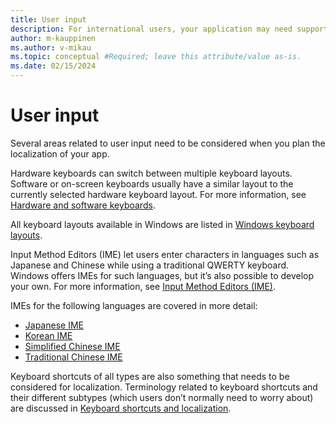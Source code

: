 ```yaml
---
title: User input
description: For international users, your application may need support for different keyboard layouts and Input Method Editors (IME)
author: m-kauppinen
ms.author: v-mikau
ms.topic: conceptual #Required; leave this attribute/value as-is.
ms.date: 02/15/2024
---
```


# User input

Several areas related to user input need to be considered when you plan the localization of your app.

Hardware keyboards can switch between multiple keyboard layouts. Software or on-screen keyboards usually have a similar layout to the currently selected hardware keyboard layout. For more information, see [Hardware and software keyboards](keyboards.md).

All keyboard layouts available in Windows are listed in [Windows keyboard layouts](../windows-keyboard-layouts.md).

Input Method Editors (IME) let users enter characters in languages such as Japanese and Chinese while using a traditional QWERTY keyboard. Windows offers IMEs for such languages, but it’s also possible to develop your own. For more information, see [Input Method Editors (IME)](input-method-editors.md).

IMEs for the following languages are covered in more detail:

- [Japanese IME](japanese-ime.md)
- [Korean IME](korean-ime.md)
- [Simplified Chinese IME](simplified-chinese-ime.md)
- [Traditional Chinese IME](traditional-chinese-ime.md)

Keyboard shortcuts of all types are also something that needs to be considered for localization. Terminology related to keyboard shortcuts and their different subtypes (which users don’t normally need to worry about) are discussed in [Keyboard shortcuts and localization](hotkeys-accelerators.md).

